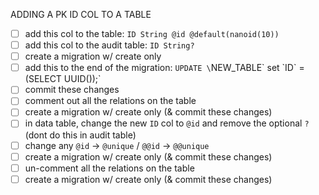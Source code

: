 ADDING A PK ID COL TO A TABLE

- [ ] add this col to the table: `ID String @id @default(nanoid(10))`
- [ ] add this col to the audit table: `ID String?`
- [ ] create a migration w/ create only
- [ ] add this to the end of the migration: `UPDATE \`NEW_TABLE\` set \`ID\` = (SELECT UUID());`
- [ ] commit these changes
- [ ] comment out all the relations on the table
- [ ] create a migration w/ create only (& commit these changes)
- [ ] in data table, change the new `ID` col to `@id` and remove the optional `?` (dont do this in audit table)
- [ ] change any `@id` -> `@unique` / `@@id` -> `@@unique`
- [ ] create a migration w/ create only (& commit these changes)
- [ ] un-comment all the relations on the table
- [ ] create a migration w/ create only (& commit these changes)

